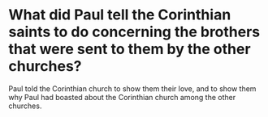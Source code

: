 # What did Paul tell the Corinthian saints to do concerning the brothers that were sent to them by the other churches?

Paul told the Corinthian church to show them their love, and to show them why Paul had boasted about the Corinthian church among the other churches.

